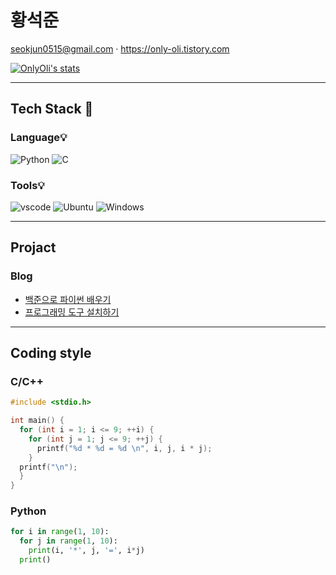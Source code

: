 # 황석준
seokjun0515@gmail.com · https://only-oli.tistory.com

[![OnlyOli's stats](https://github-readme-stats.vercel.app/api?username=OnlyOli&theme=discord_old_blurple&hide_border=true)](https://github.com/anuraghazra/github-readme-stats)

---

## Tech Stack 🔨    
### Language💡
![Python](https://img.shields.io/badge/-Python-3776AB?style=flat-square&logo=Python&logoColor=white)
![C](https://img.shields.io/badge/-C/C++-00599C?style=flat-square&logo=C&logoColor=white)
### Tools💡
![vscode](https://img.shields.io/badge/-Visual%20Studio%20Code-007ACC?style=flat-square&logo=visualstudiocode&logoColor=white)
![Ubuntu](https://img.shields.io/badge/-Ubuntu-E95420?style=flat-square&logo=Ubuntu&logoColor=white)
![Windows](https://img.shields.io/badge/-Windows-007BD6?style=flat-square&logo=Windows&logoColor=white)

---

## Projact  
### Blog  
* [백준으로 파이썬 배우기](https://only-oli.tistory.com/category/%EB%B0%B1%EC%A4%80%EC%9C%BC%EB%A1%9C%20%ED%8C%8C%EC%9D%B4%EC%8D%AC%20%EB%B0%B0%EC%9A%B0%EA%B8%B0)  
* [프로그래밍 도구 설치하기](https://only-oli.tistory.com/category/%ED%94%84%EB%A1%9C%EA%B7%B8%EB%9E%98%EB%B0%8D%20%EB%8F%84%EA%B5%AC%20%EC%84%A4%EC%B9%98%ED%95%98%EA%B8%B0)  

---

## Coding style
### C/C++
```C
#include <stdio.h>

int main() {
  for (int i = 1; i <= 9; ++i) {
    for (int j = 1; j <= 9; ++j) {
      printf("%d * %d = %d \n", i, j, i * j);
    }
  printf("\n");
  }
}
```
### Python
```Python
for i in range(1, 10):
  for j in range(1, 10):
    print(i, '*', j, '=', i*j)
  print()
```
